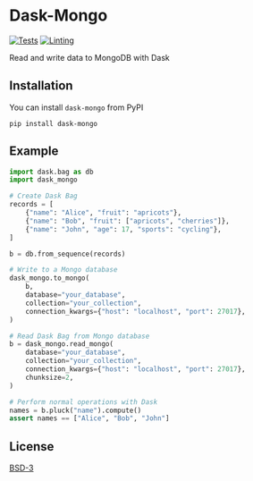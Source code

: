 # Dask-Mongo

[![Tests](https://github.com/coiled/dask-mongo/actions/workflows/tests.yml/badge.svg)](https://github.com/coiled/dask-mongo/actions/workflows/tests.yml) [![Linting](https://github.com/coiled/dask-mongo/actions/workflows/pre-commit.yml/badge.svg)](https://github.com/coiled/dask-mongo/actions/workflows/pre-commit.yml)

Read and write data to MongoDB with Dask

## Installation 

You can install `dask-mongo` from PyPI 

```
pip install dask-mongo
```

## Example

```python
import dask.bag as db
import dask_mongo

# Create Dask Bag
records = [
    {"name": "Alice", "fruit": "apricots"},
    {"name": "Bob", "fruit": ["apricots", "cherries"]},
    {"name": "John", "age": 17, "sports": "cycling"},
]

b = db.from_sequence(records)

# Write to a Mongo database
dask_mongo.to_mongo(
    b,
    database="your_database",
    collection="your_collection",
    connection_kwargs={"host": "localhost", "port": 27017},
)

# Read Dask Bag from Mongo database
b = dask_mongo.read_mongo(
    database="your_database",
    collection="your_collection",
    connection_kwargs={"host": "localhost", "port": 27017},
    chunksize=2,
)

# Perform normal operations with Dask
names = b.pluck("name").compute()
assert names == ["Alice", "Bob", "John"]
```

## License 

[BSD-3](LICENSE)
